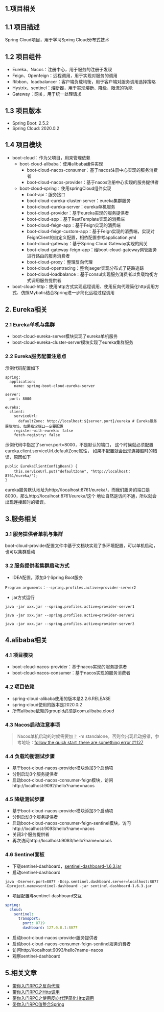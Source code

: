 ## 1.项目相关

## 1.1 项目描述
Spring Cloud项目，用于学习Spring Cloud分布式技术

## 1.2 项目组件
- Eureka、Nacos：注册中心，用于服务的注册于发现
- Feign、Openfeign：远程调用，用于实现对服务的调用
- Ribbon、loadbalancer：客户端负载均衡，用于客户端对服务调用选择策略
- Hystrix、sentinel：熔断器，用于实现熔断、降级、限流的功能
- Gateway：网关，用于统一处理请求

## 1.3 项目版本
- Spring Boot:    2.5.2
- Spring Cloud:   2020.0.2

## 1.4 项目模块
- boot-cloud：作为父项目，用来管理依赖
  - boot-cloud-alibaba：使用alibaba组件实现
    - boot-cloud-nacos-consumer：基于nacos注册中心实现的服务消费者
    - boot-cloud-nacos-provider：基于nacos注册中心实现的服务提供者
  - boot-cloud-spring：使用springCloud组件实现
    - boot-api：服务接口
    - boot-cloud-eureka-cluster-server：eureka集群服务
    - boot-cloud-eureka-server：eureka单机服务
    - boot-cloud-provider：基于eureka实现的服务提供者
    - boot-cloud-app：基于RestTemplate实现的消费端
    - boot-cloud-feign-app：基于Feign实现的消费端
    - boot-cloud-feign-custom-app：基于Feign实现的消费端，实现对FeignClient的自定义配置，相依配置参考application.yml
    - boot-cloud-gateway：基于Spring Cloud Gateway实现的网关
    - boot-cloud-gateway-feign-app：给boot-cloud-gateway网管服务进行路由的服务消费者
    - boot-cloud-proxy：整理反向代理
    - boot-cloud-opentracing：整合jaeger实现分布式了链路追踪
    - boot-cloud-loadbalance：基于consul实现服务消费者以负载均衡方式调用服务提供者
- boot-cloud-http：使用http方式实现远程调用、使用反向代理简化http调用方式、仿照Mybatis结合Spring进一步简化远程过程调用

## 2. Eureka相关

### 2.1 Eureka单机与集群
- boot-cloud-eureka-server模块实现了eureka单机服务
- boot-cloud-eureka-cluster-server模块实现了eureka集群服务

### 2.2 Eureka服务配置注意点
示例代码配置如下
```
spring:
  application:
    name: spring-boot-cloud-eureka-server

server:
  port: 8000

eureka:
  client:
    serviceUrl:
      defaultZone: http://localhost:${server.port}/eureka # Eureka服务器端地址，如果指定端口一定要配置
    register-with-eureka: false
    fetch-registry: false
```
示例代码中指定了server.port=8000，不是默认的端口，
这个时候就必须配置eureka.client.serviceUrl.defaultZone属性，
如果不配置就会出现连接超时的错误，原因如下
```
public EurekaClientConfigBean() {
    this.serviceUrl.put("defaultZone", "http://localhost：8761/eureka/");
}
```
eureka服务默认地址为http://localhost:8761/eureka/，而我们服务的端口是8000，那么http://localhost:8761/eureka/这个
地址自然是访问不通，所以就会出现连接超时的错误。

## 3.服务相关
### 3.1 服务提供者单机与集群
boot-cloud-provider配置文件中基于文档块实现了多环境配置，可以单机启动，也可以集群启动

### 3.2 服务提供者集群启动方式
- IDEA配置，添加3个Spring Boot服务
```
Program arguments：--spring.profiles.active=provider-server2
```
- jar方式运行
```
java -jar xxx.jar --spring.profiles.active=provider-server1

java -jar xxx.jar --spring.profiles.active=provider-server2

java -jar xxx.jar --spring.profiles.active=provider-server3
```

## 4.alibaba相关

### 4.1 项目模块
- boot-cloud-nacos-provider：基于nacos实现的服务提供者
- boot-cloud-nacos-consumer：基于nacos实现的服务消费者

### 4.2 项目依赖
- spring-cloud-alibaba使用的版本是2.2.6.RELEASE
- spring-cloud使用的版本是2020.0.2
- 所有alibaba依赖的groupId必须是com.alibaba.cloud

### 4.3 Nacos启动注意事项
> Nacos单机启动的时候需要加上 -m standalone，否则会出现启动报错，参考地址：[follow the quick start ,there are something error #1127](https://github.com/alibaba/nacos/issues/1127)

### 4.4 负载均衡测试步骤
- 基于boot-cloud-nacos-provider模块添加3个启动项
- 分别启动3个服务提供者
- 启动boot-cloud-nacos-consumer-feign模块，访问http://localhost:9092/hello?name=nacos

### 4.5 降级测试步骤
- 基于boot-cloud-nacos-provider模块添加3个启动项
- 分别启动3个服务提供者
- 启动boot-cloud-nacos-consumer-feign-sentinel模块，访问http://localhost:9093/hello?name=nacos
- 关闭3个服务提供者
- 再次访问http://localhost:9093/hello?name=nacos

### 4.6 Sentinel面板
- 下载sentinel-dashboard，[sentinel-dashboard-1.6.3.jar](https://github.com/alibaba/Sentinel/releases/download/1.6.3/sentinel-dashboard-1.6.3.jar)
- 启动sentinel-dashboard
```shell
java -Dserver.port=8077 -Dcsp.sentinel.dashboard.server=localhost:8077 -Dproject.name=sentinel-dashboard -jar sentinel-dashboard-1.6.3.jar
```
- 项目配置与sentinel-dashboard交互
```yaml
spring:
  cloud:
    sentinel:
      transport:
        port: 8719
        dashboard: 127.0.0.1:8077
```
- 启动boot-cloud-nacos-provider服务提供者
- 启动boot-cloud-nacos-consumer-feign-sentinel服务消费者
- 访问http://localhost:9093/hello?name=nacos
- 观察sentinel-dashboard

## 5.相关文章
- [带你入门RPC之反向代理](https://github.com/a601942905git/boot-cloud/tree/master/boot-cloud-proxy)
- [带你入门RPC之Http调用](https://github.com/a601942905git/boot-cloud/tree/master/boot-cloud-http-call)
- [带你入门RPC之使用反向代理简化Http调用](https://github.com/a601942905git/boot-cloud/blob/master/boot-cloud-http-call/READMD_HTTP_PROXY.md)
- [带你入门RPC值整合Spring](https://github.com/a601942905git/boot-cloud/blob/master/boot-cloud-http-call/README_SPRING.md)